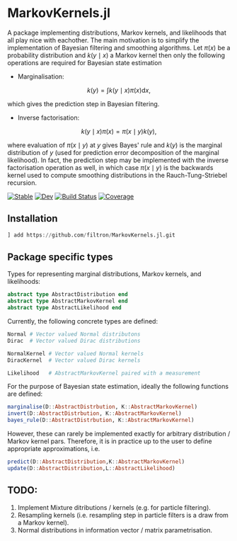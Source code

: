 # MarkovKernels.jl 

A package implementing distributions, Markov kernels, and likelihoods that all play nice with eachother. 
The main motivation is to simplify the implementation of Bayesian filtering and smoothing algorithms. 
Let $\pi(x)$ be a probability distribution and $k(y\mid x)$ a Markov kernel then only the following operations are required for Bayesian state estimation

* Marginalisation: 

$$
k(y) = \int k(y\mid x) \pi(x) \mathrm{d} x, 
$$ 

which gives the prediction step in Bayesian filtering. 

* Inverse factorisation: 

$$
k(y\mid x)\pi(x) = \pi(x \mid y) k(y),  
$$

where evaluation of $\pi(x \mid y)$ at $y$ gives Bayes' rule and $k(y)$ is the marginal distribution of $y$ (used for prediction error decomposition of the marginal likelihood). In fact, the prediction step may be implemented with the inverse factorisation operation as well, in which case $\pi(x\mid y)$ is the backwards kernel used to compute smoothing distributions in the Rauch-Tung-Striebel recursion. 

[![Stable](https://img.shields.io/badge/docs-stable-blue.svg)](https://filtron.github.io/MarkovKernels.jl/stable/)
[![Dev](https://img.shields.io/badge/docs-dev-blue.svg)](https://filtron.github.io/MarkovKernels.jl/dev/)
[![Build Status](https://github.com/filtron/MarkovKernels.jl/actions/workflows/CI.yml/badge.svg?branch=main)](https://github.com/filtron/MarkovKernels.jl/actions/workflows/CI.yml?query=branch%3Amain)
[![Coverage](https://codecov.io/gh/filtron/MarkovKernels.jl/branch/main/graph/badge.svg)](https://codecov.io/gh/filtron/MarkovKernels.jl)

## Installation 

```julia 
] add https://github.com/filtron/MarkovKernels.jl.git
```

## Package specific types

Types for representing marginal distributions, Markov kernels, and likelihoods:

```julia
abstract type AbstractDistribution end
abstract type AbstractMarkovKernel end
abstract type AbstractLikelihood end
```

Currently, the following concrete types are defined: 

```julia
Normal # Vector valued Normal distributons 
Dirac  # Vector valued Dirac distributions 

NormalKernel # Vector valued Normal kernels 
DiracKernel  # Vector valued Dirac kernels 

Likelihood   # AbstractMarkovKernel paired with a measurement 
```

For the purpose of Bayesian state estimation, ideally the following functions are defined:   

```julia
marginalise(D::AbstractDistrbution, K::AbstractMarkovKernel)
invert(D::AbstractDistrbution, K::AbstractMarkovKernel)
bayes_rule(D::AbstractDistrbution, K::AbstractMarkovKernel)
```

However, these can rarely be implemented exactly for arbitrary distribution / Markov kernel pars.
Therefore, it is in practice up to the user to define appropriate approximations, i.e. 

```julia
predict(D::AbstractDistribution,K::AbstractMarkovKernel)
update(D::AbstractDistribution,L::AbstractLikelihood)
```

## TODO: 

1. Implement Mixture ditributions / kernels (e.g. for particle filtering). 
2. Resampling kernels (i.e. resampling step in particle filters is a draw from a Markov kernel).
3. Normal distributions in information vector / matrix parametrisation.   

